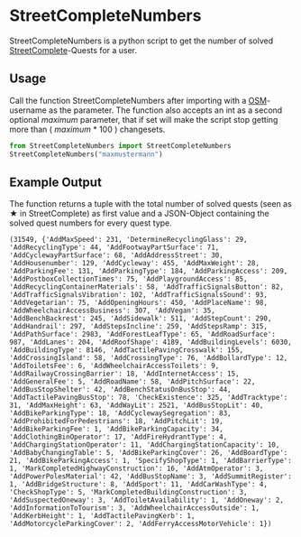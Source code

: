 # StreetCompleteNumbers

StreetCompleteNumbers is a python script to get the number of solved [StreetComplete](https://github.com/streetcomplete/StreetComplete)-Quests for a user.

## Usage

Call the function StreetCompleteNumbers after importing with a [OSM](https://osm.org)-username as the parameter. The function also accepts an int as a second optional _maximum_ parameter, that if set will make the script stop getting more than ( _maximum_ * 100 ) changesets.

```python
from StreetCompleteNumbers import StreetCompleteNumbers
StreetCompleteNumbers("maxmustermann")
```

## Example Output
The function returns a tuple with the total number of solved quests (seen as ★ in StreetComplete) as first value and a JSON-Object containing the solved quest numbers for every quest type. 

```
(31549, {'AddMaxSpeed': 231, 'DetermineRecyclingGlass': 29, 'AddRecyclingType': 44, 'AddFootwayPartSurface': 71, 'AddCyclewayPartSurface': 68, 'AddAddressStreet': 30, 'AddHousenumber': 129, 'AddCycleway': 455, 'AddMaxWeight': 28, 'AddParkingFee': 131, 'AddParkingType': 184, 'AddParkingAccess': 209, 'AddPostboxCollectionTimes': 75, 'AddPlaygroundAccess': 85, 'AddRecyclingContainerMaterials': 58, 'AddTrafficSignalsButton': 82, 'AddTrafficSignalsVibration': 102, 'AddTrafficSignalsSound': 93, 'AddVegetarian': 75, 'AddOpeningHours': 450, 'AddPlaceName': 98, 'AddWheelchairAccessBusiness': 307, 'AddVegan': 35, 'AddBenchBackrest': 245, 'AddSidewalk': 511, 'AddStepCount': 290, 'AddHandrail': 297, 'AddStepsIncline': 259, 'AddStepsRamp': 315, 'AddPathSurface': 2983, 'AddForestLeafType': 65, 'AddRoadSurface': 987, 'AddLanes': 204, 'AddRoofShape': 4189, 'AddBuildingLevels': 6030, 'AddBuildingType': 8146, 'AddTactilePavingCrosswalk': 155, 'AddCrossingIsland': 58, 'AddCrossingType': 76, 'AddBollardType': 12, 'AddToiletsFee': 6, 'AddWheelchairAccessToilets': 9, 'AddRailwayCrossingBarrier': 18, 'AddInternetAccess': 15, 'AddGeneralFee': 5, 'AddRoadName': 58, 'AddPitchSurface': 22, 'AddBusStopShelter': 42, 'AddBenchStatusOnBusStop': 44, 'AddTactilePavingBusStop': 78, 'CheckExistence': 325, 'AddTracktype': 31, 'AddMaxHeight': 63, 'AddWayLit': 2521, 'AddBusStopLit': 40, 'AddBikeParkingType': 18, 'AddCyclewaySegregation': 83, 'AddProhibitedForPedestrians': 18, 'AddPitchLit': 19, 'AddBikeParkingFee': 1, 'AddBikeParkingCapacity': 34, 'AddClothingBinOperator': 17, 'AddFireHydrantType': 4, 'AddChargingStationOperator': 11, 'AddChargingStationCapacity': 10, 'AddBabyChangingTable': 5, 'AddBikeParkingCover': 26, 'AddBoardType': 21, 'AddBikeParkingAccess': 1, 'SpecifyShopType': 1, 'AddBarrierType': 1, 'MarkCompletedHighwayConstruction': 16, 'AddAtmOperator': 3, 'AddPowerPolesMaterial': 42, 'AddBusStopName': 3, 'AddSummitRegister': 1, 'AddBridgeStructure': 8, 'AddSport': 11, 'AddCarWashType': 4, 'CheckShopType': 5, 'MarkCompletedBuildingConstruction': 3, 'AddSuspectedOneway': 3, 'AddToiletAvailability': 1, 'AddOneway': 2, 'AddInformationToTourism': 3, 'AddWheelchairAccessOutside': 1, 'AddKerbHeight': 1, 'AddTactilePavingKerb': 1, 'AddMotorcycleParkingCover': 2, 'AddFerryAccessMotorVehicle': 1})
```
